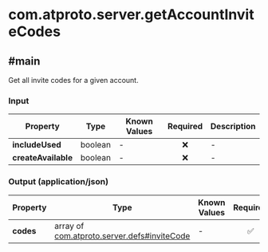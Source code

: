 # com.atproto.server.getAccountInviteCodes

## #main

Get all invite codes for a given account.

### Input

| Property | Type | Known Values | Required | Description |
| --- | --- | --- | :---: | --- |
| **includeUsed** | boolean | - | ❌ | - |
| **createAvailable** | boolean | - | ❌ | - |

### Output (application/json)

| Property | Type | Known Values | Required | Description |
| --- | --- | --- | :---: | --- |
| **codes** | array of [com.atproto.server.defs#inviteCode](../../../../lexiconscom/atproto/server/defs.md#invitecode) | - | ✅ | - |
